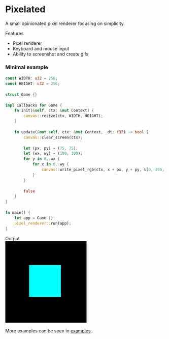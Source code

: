 # Pixelated

A small opinionated pixel renderer focusing on simplicity.

Features

- Pixel renderer
- Keyboard and mouse input
- Ability to screenshot and create gifs

### Minimal example

```rust
const WIDTH: u32 = 256;
const HEIGHT: u32 = 256;

struct Game {}

impl Callbacks for Game {
    fn init(&self, ctx: &mut Context) {
        canvas::resize(ctx, WIDTH, HEIGHT);
    }

    fn update(&mut self, ctx: &mut Context, _dt: f32) -> bool {
        canvas::clear_screen(ctx);

        let (px, py) = (75, 75);
        let (wx, wy) = (100, 100);
        for y in 0..wx {
            for x in 0..wy {
                canvas::write_pixel_rgb(ctx, x + px, y + py, &[0, 255, 255]);
            }
        }

        false
    }
}

fn main() {
    let app = Game {};
    pixel_renderer::run(app);
}
```

Output  
![Example](./examples/outputs/minimal.png)

More examples can be seen in [examples](https://github.com/stofffe/pixelated/tree/main/examples).
